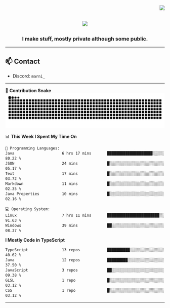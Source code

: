 <img align="right" src="https://komarev.com/ghpvc/?username=itzmarni&label=Profile%20views&color=0e75b6&style=flat">

<h1 align="center">
  <a href="https://git.io/typing-svg">
    <img src="https://readme-typing-svg.herokuapp.com/?lines=Hi+👋,+I'm+Marni!;&center=true&size=30">
  </a>
</h1>
<h3 align="center">I make stuff, mostly private although some public.</h3>

---

## 📫 Contact

- Discord: `marni_`

---

🐍 **Contribution Snake**
<picture>
  <source media="(prefers-color-scheme: dark)" srcset="https://github.com/ItzMarni/ItzMarni/blob/output/github-contribution-grid-snake-dark.svg" />
  <source media="(prefers-color-scheme: light)" srcset="https://github.com/ItzMarni/ItzMarni/blob/output/github-contribution-grid-snake.svg" />
  <img alt="github-snake" src="https://github.com/ItzMarni/ItzMarni/blob/output/github-contribution-grid-snake-dark.svg" />
</picture>

<!--START_SECTION:waka-->
📊 **This Week I Spent My Time On** 

```text
💬 Programming Languages: 
Java                     6 hrs 17 mins       ████████████████████░░░░░   80.22 % 
JSON                     24 mins             █░░░░░░░░░░░░░░░░░░░░░░░░   05.17 % 
Text                     17 mins             █░░░░░░░░░░░░░░░░░░░░░░░░   03.72 % 
Markdown                 11 mins             █░░░░░░░░░░░░░░░░░░░░░░░░   02.35 % 
Java Properties          10 mins             █░░░░░░░░░░░░░░░░░░░░░░░░   02.16 % 

💻 Operating System: 
Linux                    7 hrs 11 mins       ███████████████████████░░   91.63 % 
Windows                  39 mins             ██░░░░░░░░░░░░░░░░░░░░░░░   08.37 % 
```

**I Mostly Code in TypeScript** 

```text
TypeScript               13 repos            ██████████░░░░░░░░░░░░░░░   40.62 % 
Java                     12 repos            █████████░░░░░░░░░░░░░░░░   37.50 % 
JavaScript               3 repos             ██░░░░░░░░░░░░░░░░░░░░░░░   09.38 % 
GLSL                     1 repo              █░░░░░░░░░░░░░░░░░░░░░░░░   03.12 % 
CSS                      1 repo              █░░░░░░░░░░░░░░░░░░░░░░░░   03.12 % 
```




<!--END_SECTION:waka-->

-------
